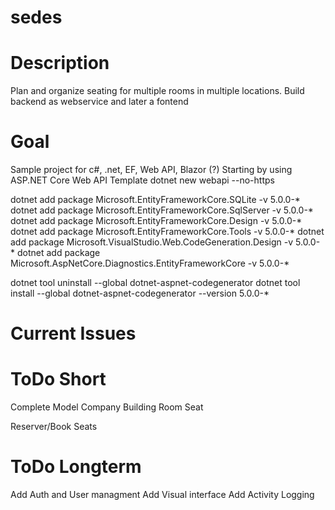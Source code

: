 # sedes

# Description
Plan and organize seating for multiple rooms in multiple locations.
Build backend as webservice and later a fontend

# Goal
Sample project for c#, .net, EF, Web API, Blazor (?)
Starting by using ASP.NET Core Web API Template
dotnet new webapi --no-https

dotnet add package Microsoft.EntityFrameworkCore.SQLite -v 5.0.0-*
dotnet add package Microsoft.EntityFrameworkCore.SqlServer -v 5.0.0-*
dotnet add package Microsoft.EntityFrameworkCore.Design -v 5.0.0-*
dotnet add package Microsoft.EntityFrameworkCore.Tools -v 5.0.0-*
dotnet add package Microsoft.VisualStudio.Web.CodeGeneration.Design -v 5.0.0-*
dotnet add package Microsoft.AspNetCore.Diagnostics.EntityFrameworkCore -v 5.0.0-*  

dotnet tool uninstall --global dotnet-aspnet-codegenerator
dotnet tool install --global dotnet-aspnet-codegenerator --version 5.0.0-*  

# Current Issues


# ToDo Short
Complete Model 
    Company 
    Building
    Room
    Seat

Reserver/Book Seats

# ToDo Longterm
Add Auth and User managment
Add Visual interface
Add Activity Logging





